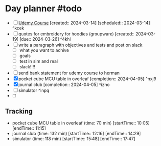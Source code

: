 # Day planner #todo 
- [ ] [Udemy Course](https://www.udemy.com/course/ros2-for-beginners/learn/lecture/21805816#overview)  [created:: 2024-03-14]  [scheduled:: 2024-03-14] ^kcek
- [ ] quotes for embroidery for hoodies (groupware)  [created:: 2024-03-19]  [due:: 2024-03-26] ^4khl
- [ ] write a paragraph with objectives and tests and post on slack
	- [ ] what you want to achive
	- [ ] goals
	- [ ] test in sim and real
	- [ ] slack!!!!
- [ ] send bank statement for udemy course to herman
- [x] pocket cube MCU table in overleaf  [completion:: 2024-04-05] ^nxj9
- [x] journal club  [completion:: 2024-04-05] ^izho
- [ ] simulator ^lnpq
- [ ] 

## Tracking
- pocket cube MCU table in overleaf (time: 70 min) [startTime:: 10:05] [endTime:: 11:15]
- journal club (time: 132 min) [startTime:: 12:16] [endTime:: 14:29]
- simulator (time: 118 min) [startTime:: 15:48] [endTime:: 17:47]